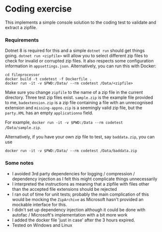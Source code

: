 # Coding exercise

This implements a simple console solution to the coding test to validate and extract a zipfile.

### Requirements

Dotnet 8 is required for this and a simple `dotnet run` should get things going. `dotnet run <zipfile>` will allow you to select different zip files to check for invalid or corrupted zip files. It also respects some configuration information in `appsettings.json`. Alternatively, you can run this with Docker:

```
cd fileprocessor
docker build -t codetest -f Dockerfile .    
docker run -it -v $PWD:/Data/ --rm codetest /Data/<zipfile>
```

Make sure you change `zipfile` to the name of a zip file in the current directory. Three test zip files exist. `sample.zip` is the example file provided to me, `badextension.zip` is a zip file containing a file with an unrecognised extension and `missing-appno.zip` is a seemingly valid zip file, but the `party.XML` has an empty `applicationno` field.

For example, `docker run -it -v $PWD:/Data --rm codetest /Data/sample.zip`.

Alternatively, if you have your own zip file to test, say `baddata.zip`, you can use

```docker run -it -v $PWD:/Data/ --rm codetest /Data/baddata.zip```

### Some notes

- I avoided 3rd party dependencies for logging / compression / dependency injection as I felt this might complicate things unnecessarily
- I interpreted the instructions as meaning that a zipfile with files other than the accepted file extensions should be rejected
- I ran out of time for unit tests; probably the main complication of this would be mocking the `ZipArchive` as Microsoft hasn't provided an mockable interface for this.
- I didn't set up dependency injection although it could be done with autofac / Microsoft's implementation with a bit more work
- I added the docker file 'just in case' after the 3 hours expired.
- Tested on Windows and Linux